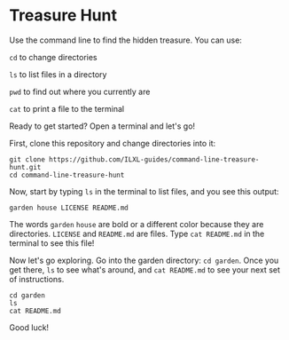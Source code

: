 # Treasure Hunt

Use the command line to find the hidden treasure. You can use:

``cd`` to change directories

``ls`` to list files in a directory

``pwd`` to find out where you currently are

``cat`` to print a file to the terminal

Ready to get started? Open a terminal and let's go!

First, clone this repository and change directories into it:

```
git clone https://github.com/ILXL-guides/command-line-treasure-hunt.git
cd command-line-treasure-hunt
```

Now, start by typing `ls` in the terminal to list files, and you see this output:

```
garden house LICENSE README.md
```

The words ``garden`` ``house`` are bold or a different color because they are directories. ``LICENSE`` and ``README.md`` are files. Type ``cat README.md`` in the terminal to see this file!

Now let's go exploring. Go into the garden directory: ``cd garden``. Once you get there, ``ls`` to see what's around, and ``cat README.md`` to see your next set of instructions.

```
cd garden
ls
cat README.md
```

Good luck!
